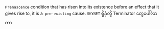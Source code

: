 `Prenascence` condition that has risen into its existence before an effect that it gives rise to, it is a` pre-existing` cause.
`SKYNET` ရှိခဲ့လို့ Terminator တွေပေါ်လာတာ